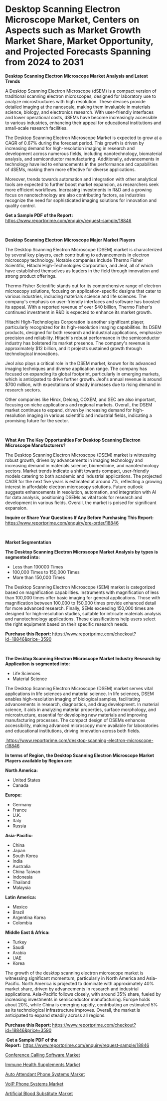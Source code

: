 <p><h1>Desktop Scanning Electron Microscope Market, Centers on Aspects such as Market Growth Market Share, Market Opportunity, and Projected Forecasts Spanning from 2024 to 2031</h1></p><p><strong>Desktop Scanning Electron Microscope Market Analysis and Latest Trends</strong></p>
<p><p>A Desktop Scanning Electron Microscope (dSEM) is a compact version of traditional scanning electron microscopes, designed for laboratory use to analyze microstructures with high resolution. These devices provide detailed imaging at the nanoscale, making them invaluable in materials science, biology, and electronics research. With user-friendly interfaces and lower operational costs, dSEMs have become increasingly accessible to various industries, enhancing their appeal for educational institutions and small-scale research facilities.</p><p>The Desktop Scanning Electron Microscope Market is expected to grow at a CAGR of 0.67% during the forecast period. This growth is driven by increasing demand for high-resolution imaging in research and development across numerous fields, including nanotechnology, biomaterial analysis, and semiconductor manufacturing. Additionally, advancements in technology have led to enhancements in the performance and capabilities of dSEMs, making them more effective for diverse applications.</p><p>Moreover, trends towards automation and integration with other analytical tools are expected to further boost market expansion, as researchers seek more efficient workflows. Increasing investments in R&D and a growing focus on nanotechnology are also contributing factors, as industries recognize the need for sophisticated imaging solutions for innovation and quality control.</p></p>
<p><strong>Get a Sample PDF of the Report:&nbsp;</strong> <a href="https://www.reportprime.com/enquiry/request-sample/18846?utm_campaign=101&utm_medium=2&utm_source=Github&utm_content=ia&utm_term=22112024&utm_id=desktop-scanning-electron-microscope">https://www.reportprime.com/enquiry/request-sample/18846</a></p>
<p>&nbsp;</p>
<p><strong>Desktop Scanning Electron Microscope Major Market Players</strong></p>
<p><p>The Desktop Scanning Electron Microscope (DSEM) market is characterized by several key players, each contributing to advancements in electron microscopy technology. Notable companies include Thermo Fisher Scientific, Hitachi High-Technologies Corporation, and Jeol, all of which have established themselves as leaders in the field through innovation and strong product offerings.</p><p>Thermo Fisher Scientific stands out for its comprehensive range of electron microscopy solutions, focusing on application-specific designs that cater to various industries, including materials science and life sciences. The company's emphasis on user-friendly interfaces and software has boosted its appeal. With a reported revenue of over $40 billion, Thermo Fisher's continued investment in R&D is expected to enhance its market growth.</p><p>Hitachi High-Technologies Corporation is another significant player, particularly recognized for its high-resolution imaging capabilities. Its DSEM products, designed for both research and industrial applications, emphasize precision and reliability. Hitachi's robust performance in the semiconductor industry has bolstered its market presence. The company's revenue is approximately $12 billion, and it projects sustained growth through technological innovations.</p><p>Jeol also plays a critical role in the DSEM market, known for its advanced imaging techniques and diverse application range. The company has focused on expanding its global footprint, particularly in emerging markets, which is anticipated to drive further growth. Jeol's annual revenue is around $700 million, with expectations of steady increases due to rising demand in research sectors.</p><p>Other companies like Hirox, Delong, COXEM, and SEC are also important, focusing on niche applications and regional markets. Overall, the DSEM market continues to expand, driven by increasing demand for high-resolution imaging in various scientific and industrial fields, indicating a promising future for the sector.</p></p>
<p>&nbsp;</p>
<p><strong>What Are The Key Opportunities For Desktop Scanning Electron Microscope Manufacturers?</strong></p>
<p><p>The Desktop Scanning Electron Microscope (DSEM) market is witnessing robust growth, driven by advancements in imaging technology and increasing demand in materials science, biomedicine, and nanotechnology sectors. Market trends indicate a shift towards compact, user-friendly models catering to both academic and industrial applications. The projected CAGR for the next five years is estimated at around 7%, reflecting a growing interest in affordable electron microscopy solutions. Future outlook suggests enhancements in resolution, automation, and integration with AI for data analysis, positioning DSEMs as vital tools for research and development in various fields. Overall, the market is poised for significant expansion.</p></p>
<p><strong>Inquire or Share Your Questions If Any Before Purchasing This Report:</strong> <a href="https://www.reportprime.com/enquiry/pre-order/18846?utm_campaign=101&utm_medium=2&utm_source=Github&utm_content=ia&utm_term=22112024&utm_id=desktop-scanning-electron-microscope">https://www.reportprime.com/enquiry/pre-order/18846</a></p>
<p>&nbsp;</p>
<p><strong>Market Segmentation</strong></p>
<p><strong>The Desktop Scanning Electron Microscope Market Analysis by types is segmented into:</strong></p>
<p><ul><li>Less than 100000 Times</li><li>100,000 Times to 150,000 Times</li><li>More than 150,000 Times</li></ul></p>
<p><p>The Desktop Scanning Electron Microscope (SEM) market is categorized based on magnification capabilities. Instruments with magnification of less than 100,000 times offer basic imaging for general applications. Those with magnification between 100,000 to 150,000 times provide enhanced detail for more advanced research. Finally, SEMs exceeding 150,000 times are designed for high-resolution studies, suitable for intricate materials analysis and nanotechnology applications. These classifications help users select the right equipment based on their specific research needs.</p></p>
<p><strong>Purchase this Report:&nbsp;</strong><a href="https://www.reportprime.com/checkout?id=18846&price=3590&utm_campaign=101&utm_medium=2&utm_source=Github&utm_content=ia&utm_term=22112024&utm_id=desktop-scanning-electron-microscope">https://www.reportprime.com/checkout?id=18846&price=3590</a></p>
<p>&nbsp;</p>
<p><strong>The Desktop Scanning Electron Microscope Market Industry Research by Application is segmented into:</strong></p>
<p><ul><li>Life Sciences</li><li>Material Science</li></ul></p>
<p><p>The Desktop Scanning Electron Microscope (DSEM) market serves vital applications in life sciences and material science. In life sciences, DSEM enables high-resolution imaging of biological samples, facilitating advancements in research, diagnostics, and drug development. In material science, it aids in analyzing material properties, surface morphology, and microstructure, essential for developing new materials and improving manufacturing processes. The compact design of DSEMs enhances accessibility, making advanced microscopy more available for laboratories and educational institutions, driving innovation across both fields.</p></p>
<p><a href="https://www.reportprime.com/desktop-scanning-electron-microscope-r18846?utm_campaign=101&utm_medium=2&utm_source=Github&utm_content=ia&utm_term=22112024&utm_id=desktop-scanning-electron-microscope">&nbsp;https://www.reportprime.com/desktop-scanning-electron-microscope-r18846</a></p>
<p><strong>In terms of Region, the Desktop Scanning Electron Microscope Market Players available by Region are:</strong></p>
<p>
    <p> <strong> North America: </strong>
        <ul>
            <li>United States</li>
            <li>Canada</li>
        </ul>
        </p> 
    <p> <strong> Europe: </strong>
        <ul>
            <li>Germany</li>
            <li>France</li>
            <li>U.K.</li>
            <li>Italy</li>
            <li>Russia</li>
        </ul>
        </p> 
    <p> <strong> Asia-Pacific: </strong>
        <ul>
            <li>China</li>
            <li>Japan</li>
            <li>South Korea</li>
            <li>India</li>
            <li>Australia</li>
            <li>China Taiwan</li>
            <li>Indonesia</li>
            <li>Thailand</li>
            <li>Malaysia</li>
        </ul>
        </p> 
    <p> <strong> Latin America: </strong>
        <ul>
            <li>Mexico</li>
            <li>Brazil</li>
            <li>Argentina Korea</li>
            <li>Colombia</li>
        </ul>
        </p> 
    <p> <strong> Middle East & Africa: </strong>
        <ul>
            <li>Turkey</li>
            <li>Saudi</li>
            <li>Arabia</li>
            <li>UAE</li>
            <li>Korea</li>
        </ul>
    </p>
    </p>
<p><p>The growth of the desktop scanning electron microscope market is witnessing significant momentum, particularly in North America and Asia-Pacific. North America is projected to dominate with approximately 40% market share, driven by advancements in research and industrial applications. Asia-Pacific follows closely, with around 35% share, fueled by increasing investments in semiconductor manufacturing. Europe holds about 20%, while China is emerging rapidly, contributing an estimated 5% as its technological infrastructure improves. Overall, the market is anticipated to expand steadily across all regions.</p></p>
<p><strong>Purchase this Report: </strong><a href="https://www.reportprime.com/checkout?id=18846&price=3590&utm_campaign=101&utm_medium=2&utm_source=Github&utm_content=ia&utm_term=22112024&utm_id=desktop-scanning-electron-microscope">https://www.reportprime.com/checkout?id=18846&price=3590</a></p>
<p>&nbsp;<strong>Get a Sample PDF of the Report:&nbsp;&nbsp;</strong><a href="https://www.reportprime.com/enquiry/request-sample/18846?utm_campaign=101&utm_medium=2&utm_source=Github&utm_content=ia&utm_term=22112024&utm_id=desktop-scanning-electron-microscope">https://www.reportprime.com/enquiry/request-sample/18846</a></p>
<p><strong></strong></p>
<p><p><a href="https://www.linkedin.com/pulse/delving-growth-market-conference-calling-software-expected-jwjqe?utm_campaign=101&utm_medium=2&utm_source=Github&utm_content=ia&utm_term=22112024&utm_id=desktop-scanning-electron-microscope">Conference Calling Software Market</a></p><p><a href="https://issuu.com/reportprime-2/docs/immune-health-supplements-market-si_5bca7c3937e033?utm_campaign=101&utm_medium=2&utm_source=Github&utm_content=ia&utm_term=22112024&utm_id=desktop-scanning-electron-microscope">Immune Health Supplements Market</a></p><p><a href="https://www.linkedin.com/pulse/auto-attendant-phone-systems-market-overview-products-services-ubcge?utm_campaign=101&utm_medium=2&utm_source=Github&utm_content=ia&utm_term=22112024&utm_id=desktop-scanning-electron-microscope">Auto Attendant Phone Systems Market</a></p><p><a href="https://www.linkedin.com/pulse/complete-analysis-voip-phone-systems-market-size-segments-ca8ye?utm_campaign=101&utm_medium=2&utm_source=Github&utm_content=ia&utm_term=22112024&utm_id=desktop-scanning-electron-microscope">VoIP Phone Systems Market</a></p><p><a href="https://issuu.com/reportprime-2/docs/artificial-blood-substitute-market-_acd4161d119fac?utm_campaign=101&utm_medium=2&utm_source=Github&utm_content=ia&utm_term=22112024&utm_id=desktop-scanning-electron-microscope">Artificial Blood Substitute Market</a></p></p>